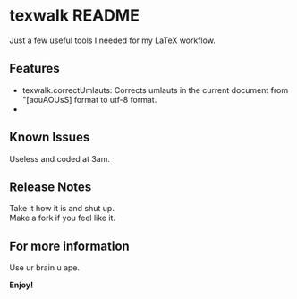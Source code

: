 # texwalk README

Just a few useful tools I needed for my LaTeX workflow.

## Features

 + texwalk.correctUmlauts: Corrects umlauts in the current document from "[aouAOUsS] format to utf-8 format.
 + 
## Known Issues

Useless and coded at 3am.

## Release Notes

Take it how it is and shut up.  
Make a fork if you feel like it.

## For more information

Use ur brain u ape.

**Enjoy!**
